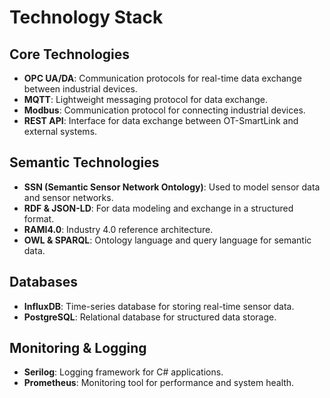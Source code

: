 ﻿# Technology Stack

## Core Technologies
- **OPC UA/DA**: Communication protocols for real-time data exchange between industrial devices.
- **MQTT**: Lightweight messaging protocol for data exchange.
- **Modbus**: Communication protocol for connecting industrial devices.
- **REST API**: Interface for data exchange between OT-SmartLink and external systems.

## Semantic Technologies
- **SSN (Semantic Sensor Network Ontology)**: Used to model sensor data and sensor networks.
- **RDF & JSON-LD**: For data modeling and exchange in a structured format.
- **RAMI4.0**: Industry 4.0 reference architecture.
- **OWL & SPARQL**: Ontology language and query language for semantic data.

## Databases
- **InfluxDB**: Time-series database for storing real-time sensor data.
- **PostgreSQL**: Relational database for structured data storage.

## Monitoring & Logging
- **Serilog**: Logging framework for C# applications.
- **Prometheus**: Monitoring tool for performance and system health.
